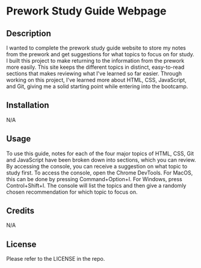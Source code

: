 # Prework Study Guide Webpage

## Description

I wanted to complete the prework study guide website to store my notes from the prework and get suggestions for what topics to focus on for study. I built this project to make returning to the information from the prework more easily. This site keeps the different topics in distinct, easy-to-read sections that makes reviewing what I've learned so far easier. Through working on this project, I've learned more about HTML, CSS, JavaScript, and Git, giving me a solid starting point while entering into the bootcamp.

## Installation

N/A

## Usage

To use this guide, notes for each of the four major topics of HTML, CSS, Git and JavaScript have been broken down into sections, which you can review. By accessing the console, you can receive a suggestion on what topic to study first. To access the console, open the Chrome DevTools. For MacOS, this can be done by pressing Command+Option+I. For Windows, press Control+Shift+I. The console will list the topics and then give a randomly chosen recommendation for which topic to focus on.

## Credits

N/A

## License

Please refer to the LICENSE in the repo.

